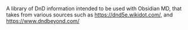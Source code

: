 A library of DnD information intended to be used with Obsidian MD, that takes from various sources such as https://dnd5e.wikidot.com/, and https://www.dndbeyond.com/

